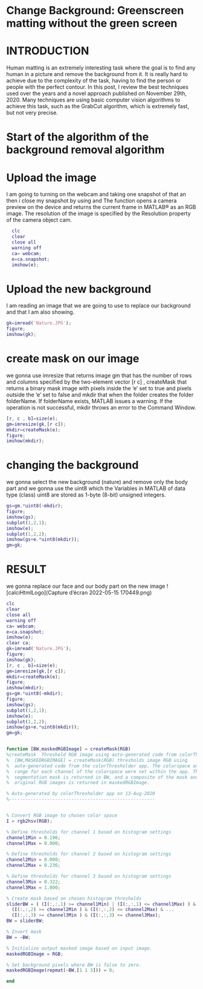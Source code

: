 # Change Background: Greenscreen matting without the green screen

# INTRODUCTION

Human matting is an extremely interesting task where the goal is to find any human in a picture and remove the background from it. It is really hard to achieve due to the complexity of the task, having to find the person or people with the perfect contour. In this post, I review the best techniques used over the years and a novel approach published on November 29th, 2020. Many techniques are using basic computer vision algorithms to achieve this task, such as the GrabCut algorithm, which is extremely fast, but not very precise. 

# Start of the algorithm of the background removal algorithm
# Upload the image

I am going to turning on the webcam and taking one  snapshot of that an then i close my snapshot by using <webcam> and The <snapshot> function opens a camera preview on the device and returns the current frame in MATLAB® as an RGB image. The resolution of the image is specified by the Resolution property of the camera object cam.
  
```matlab
  clc
  clear
  close all 
  warning off 
  ca= webcam; 
  e=ca.snapshot;
  imshow(e);
  ```
  
  # Upload the new background
  I am reading an image that we are going to use to replace our background and that I am also showing.
  
  ```matlab
gk=imread('Nature.JPG'); 
figure; 
imshow(gk); 
   ```
  
  # create mask on our image
   we gonna use imresize that  returns image gm that has the number of rows and columns specified by the two-element vector [r c] , createMask that returns a binary mask image with pixels inside the ‘e’ set to true and pixels outside the ‘e’ set to false and mkdir that when the folder  creates the folder folderName. If folderName exists, MATLAB issues a warning. If the operation is not successful, mkdir throws an error to the Command Window.
 
   ```matlab
 [r, c , b]=size(e);
gm=imresize(gk,[r c]);
mkdir=createMask(e);
figure;
imshow(mkdir);
   ```
  
  # changing the background
  we gonna select the new background (nature) and remove only the body part and we gonna  use the uint8 which the  Variables in MATLAB of data type (class) uint8 are stored as 1-byte (8-bit) unsigned integers.
  
  
  ```matlab
  gs=gm.*uint8(~mkdir);
figure;
imshow(gs);
subplot(1,2,1);
imshow(e);
subplot(1,2,2);
imshow(gs+e.*uint8(mkdir));
gm=gk;
   ```
  
  # RESULT 
  we gonna replace our face and our body part on the new image
![calciHtmlLogo](Capture d’écran 2022-05-15 170449.png)
  
  ```matlab
  clc
clear  
close all
warning off
ca= webcam;
e=ca.snapshot;
imshow(e);
clear ca;
gk=imread('Nature.JPG');
figure;
imshow(gk);
[r, c , b]=size(e);
gm=imresize(gk,[r c]);
mkdir=createMask(e);
figure;
imshow(mkdir);
gs=gm.*uint8(~mkdir);
figure;
imshow(gs);
subplot(1,2,1);
imshow(e);
subplot(1,2,2);
imshow(gs+e.*uint8(mkdir));
gm=gk;


function [BW,maskedRGBImage] = createMask(RGB)
%createMask  Threshold RGB image using auto-generated code from colorThresholder app.
%  [BW,MASKEDRGBIMAGE] = createMask(RGB) thresholds image RGB using
%  auto-generated code from the colorThresholder app. The colorspace and
%  range for each channel of the colorspace were set within the app. The
%  segmentation mask is returned in BW, and a composite of the mask and
%  original RGB images is returned in maskedRGBImage.

% Auto-generated by colorThresholder app on 13-Aug-2020
%------------------------------------------------------


% Convert RGB image to chosen color space
I = rgb2hsv(RGB);

% Define thresholds for channel 1 based on histogram settings
channel1Min = 0.196;
channel1Max = 0.000;

% Define thresholds for channel 2 based on histogram settings
channel2Min = 0.000;
channel2Max = 0.236;

% Define thresholds for channel 3 based on histogram settings
channel3Min = 0.322;
channel3Max = 1.000;

% Create mask based on chosen histogram thresholds
sliderBW = ( (I(:,:,1) >= channel1Min) | (I(:,:,1) <= channel1Max) ) & ...
    (I(:,:,2) >= channel2Min ) & (I(:,:,2) <= channel2Max) & ...
    (I(:,:,3) >= channel3Min ) & (I(:,:,3) <= channel3Max);
BW = sliderBW;

% Invert mask
BW = ~BW;

% Initialize output masked image based on input image.
maskedRGBImage = RGB;

% Set background pixels where BW is false to zero.
maskedRGBImage(repmat(~BW,[1 1 3])) = 0;

end
```
  
  
  

  
 
  
  


